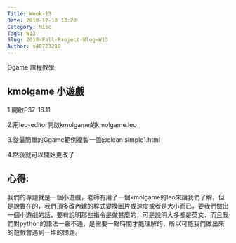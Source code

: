 ```yaml
---
Title: Week-13
Date: 2018-12-10 13:20
Category: Misc
Tags: W13
Slug: 2018-Fall-Project-Blog-W13
Author: s40723210
---
```


Ggame 課程教學

<!-- PELICAN_END_SUMMARY -->

kmolgame 小遊戲
----

1.開啟P37-18.11

2.用leo-editor開啟kmolgame的kmolgame.leo

3.從最簡單的Ggame範例複製一個@clean simple1.html

4.然後就可以開始更改了

心得:
----

我們的專題就是一個小遊戲，老師有用了一個kmolgame的leo來讓我們了解，但是說實在的，我們頂多改內建的程式變換圖片或速度或者是大小而已，要我們做出一個小遊戲的話，要有說明那些指令是做甚麼的，可是說明大多都是英文，而且我們對python的語法一竅不通，是需要一點時間才能理解的，所以可能我們做出來的遊戲會遇到一堆的問題。




